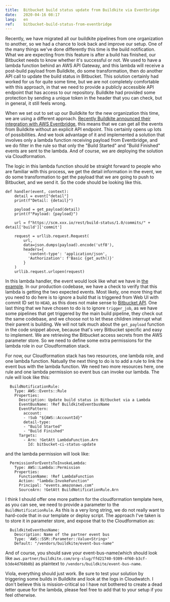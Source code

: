 ```yaml
---
title:  Bitbucket build status update from Buildkite via Eventbridge
date:   2020-04-16 08:17
lang:   en
ref:    bitbucket-build-status-from-eventbridge
---
```


Recently, we have migrated all our buildkite pipelines from one organization to another, so we had a chance to look back and improve our setup. One of the many things we've done differently this time is the build notification. What we are expecting from this feature is after a build has finished, our Bitbucket needs to know whether it's successful or not. We used to have a lambda function behind an AWS API Gateway, and this lambda will receive a post-build payload from Buildkite, do some transformation, then do another API call to update the build status in Bitbucket. This solution certainly had worked for us for quite some time, but we are not completely comfortable with this approach, in that we need to provide a publicly accessible API endpoint that has access to our repository. Buildkite had provided some protection by sending a unique token in the header that you can check, but in general, it still feels wrong.

When we set out to set up our Buildkite for the new organization this time, we are using a different approach. [Recently Buildkite announced their integration with AWS Eventbridge](https://buildkite.com/changelog/90-amazon-eventbridge-partner-integration), this means that we can get all the events from Buildkite without an explicit API endpoint. This certainly opens up lots of possibilities. And we took advantage of it and implemented a solution that involves only a lambda function receiving payload from Eventbridge, and we do filter in the rule so that only the "Build Started" and "Build Finished" events are sent to the lambda. And of course, we are deploying the solution via Cloudformation.

The logic in this lambda function should be straight forward to people who are familiar with this process, we get the detail information in the event, we do some transformation to get the payload that we are going to push to Bitbucket, and we send it. So the code should be looking like this.

```
def handler(event, context):
    detail = event["detail"]
    print(f"Detail: {detail}")

    payload = get_payload(detail)
    print(f"Payload: {payload}")

    url = f"https://scm.xxx.io/rest/build-status/1.0/commits/" + detail['build']['commit']

    request = urllib.request.Request(
        url,
        data=json.dumps(payload).encode('utf8'),
        headers={
          'content-type': 'application/json',
          'Authorization': f'Basic {get_auth()}'
        }
    )
    urllib.request.urlopen(request)
```

In this lambda handler, the event would look like what we have in [the example](https://buildkite.com/docs/integrations/amazon-eventbridge#events-build-started). In our production codebase, we have a check to verify that this lambda is getting the two expected events. Most likely, one more thing that you need to do here is to ignore a build that is triggered from Web UI with commit ID set to `HEAD`, as this does not make sense to [Bitbucket API](https://developer.atlassian.com/server/bitbucket/how-tos/updating-build-status-for-commits/). One last thing that we have chosen to do is to ignore `trigger_job`, as we have some pipelines that get triggered by the main build pipeline, they check out the same codebase, and we choose not to let these children interrupt what their parent is building. We will not talk much about the `get_payload` function in the code snippet above, because that's very Bitbucket specific and easy to implement. We are retrieving the Bitbucket access secrets from the AWS parameter store. So we need to define some extra permissions for the lambda role in our Cloudformation stack.

For now, our Cloudformation stack has two resources, one lambda role, and one lambda function. Natually the next thing to do is to add a rule to link the event bus with the lambda function. We need two more resources here, one rule and one lambda permission so event bus can invoke our lambda. The rule will look like this:

```
  BuildNotificationRule:
    Type: AWS::Events::Rule
    Properties:
      Description: Update build status in Bitbucket via a Lambda
      EventBusName: !Ref BuildkiteEventbusName
      EventPattern:
        account:
        - !Sub "${AWS::AccountId}"
        detail-type:
        - "Build Started"
        - "Build Finished"
      Targets:
        - Arn: !GetAtt LambdaFunction.Arn
          Id: bitbucket-ci-status-update
```

and the lambda permission will look like:

```
  PermissionForEventsToInvokeLambda:
    Type: AWS::Lambda::Permission
    Properties:
      FunctionName: !Ref LambdaFunction
      Action: "lambda:InvokeFunction"
      Principal: "events.amazonaws.com"
      SourceArn: !GetAtt BuildNotificationRule.Arn
```

I think I should offer one more pattern for the cloudformation template here, as you can see, we need to provide a parameter to the `BuildNotificationRule`. As this is a very long string, we do not really want to hard-code that in our template or deploy script. The approach I've taken is to store it in parameter store, and expose that to the Cloudformation as:

```
  BuildkiteEventbusName:
    Description: Name of the partner event bus
    Type: 'AWS::SSM::Parameter::Value<String>'
    Default: "/vendors/buildkite/event-bus-name"
```

And of course, you should save your event-bus-name(which should look like `aws.partner/buildkite.com/org-slug/ffd21740-9309-4f60-b3cf-b3de4d768b0b`) as plaintext to `/vendors/buildkite/event-bus-name`.

Viola, everything should just work. Be sure to test your solution by triggering some builds in Buildkite and look at the logs in Cloudwatch. I don't believe this is mission-critical so I have not bothered to create a dead letter queue for the lambda, please feel free to add that to your setup if you feel otherwise.
